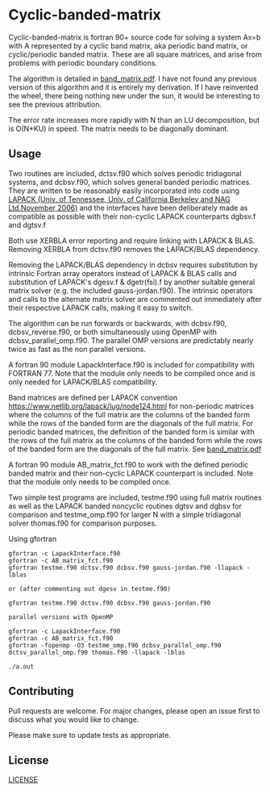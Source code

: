 # Cyclic-banded-matrix

Cyclic-banded-matrix is fortran 90+ source code for solving a system Ax=b with A represented by a cyclic band matrix, aka periodic band matrix, or cyclic/periodic banded matrix. These are all square matrices, and arise from problems with periodic boundary conditions.

The algorithm is detailed in [band_matrix.pdf](https://github.com/mostlyharmlessone/cyclic-banded-matrix/blob/main/band_matrix.pdf).  I have not found any previous version of this algorithm and it is entirely my derivation. If I have reinvented the wheel, there being nothing new under the sun, it would be interesting to see the previous attribution.

The error rate increases more rapidly with N than an LU decomposition, but is O(N*KU) in speed.  The matrix needs to be diagonally dominant.

## Usage

Two routines are included, dctsv.f90 which solves periodic tridiagonal systems, and dcbsv.f90, which solves general banded periodic matrices.
They are written to be reasonably easily incorporated into code using [LAPACK (Univ. of Tennessee, Univ. of California Berkeley and NAG Ltd.November 2006)](http://www.netlib.org/lapack/) and the interfaces have been deliberately made as compatible as possible with their non-cyclic LAPACK counterparts dgbsv.f and dgtsv.f

Both use XERBLA error reporting and require linking with LAPACK & BLAS. 
Removing XERBLA from dctsv.f90 removes the LAPACK/BLAS dependency.

Removing the LAPACK/BLAS dependency in dcbsv requires substitution by intrinsic Fortran array operators instead of LAPACK & BLAS calls and substitution of LAPACK's dgesv.f  & dgetr(fsi).f by another suitable general matrix solver (e.g. the included gauss-jordan.f90).  The intrinsic operators and calls to the alternate matrix solver are commented out immediately after their respective LAPACK calls, making it easy to switch.

The algorithm can be run forwards or backwards, with dcbsv.f90, dcbsv_reverse.f90, or both simultaneously using OpenMP with dcbsv_parallel_omp.f90.   The parallel OMP versions are predictably nearly twice as fast as the non parallel versions.

A fortran 90 module LapackInterface.f90 is included for compatibility with FORTRAN 77. Note that the module only needs to be compiled once and is only needed for LAPACK/BLAS compatibility.

Band matrices are defined per LAPACK convention https://www.netlib.org/lapack/lug/node124.html for non-periodic matrices where the columns of the full matrix are the columns of the banded form while the rows of the banded form are the diagonals of the full matrix.  For periodic banded matrices, the definition of the banded form is similar with the rows of the full matrix as the columns of the banded form while the rows of the banded form are the diagonals of the full matrix.  See [band_matrix.pdf](https://github.com/mostlyharmlessone/cyclic-banded-matrix/blob/main/band_matrix.pdf)

A fortran 90 module AB_matrix_fct.f90 to work with the defined periodic banded matrix and their non-cyclic LAPACK counterpart is included.  Note that the module only needs to be compiled once.
 
Two simple test programs are included, testme.f90 using full matrix routines as well as the LAPACK banded noncyclic routines dgtsv and dgbsv for comparison and testme_omp.f90 for larger N with a simple tridiagonal solver thomas.f90 for comparison purposes. 

Using gfortran
```
gfortran -c LapackInterface.f90 
gfortran -c AB_matrix_fct.f90
gfortran testme.f90 dctsv.f90 dcbsv.f90 gauss-jordan.f90 -llapack -lblas

or (after commenting out dgesv in testme.f90)

gfortran testme.f90 dctsv.f90 dcbsv.f90 gauss-jordan.f90

parallel versions with OpenMP

gfortran -c LapackInterface.f90 
gfortran -c AB_matrix_fct.f90
gfortran -fopenmp -O3 testme_omp.f90 dcbsv_parallel_omp.f90 dctsv_parallel_omp.f90 thomas.f90 -llapack -lblas

./a.out

```

## Contributing

Pull requests are welcome. For major changes, please open an issue first to discuss what you would like to change.

Please make sure to update tests as appropriate.

## License
[LICENSE](https://github.com/mostlyharmlessone/cyclic-banded-matrix/blob/main/LICENSE)


